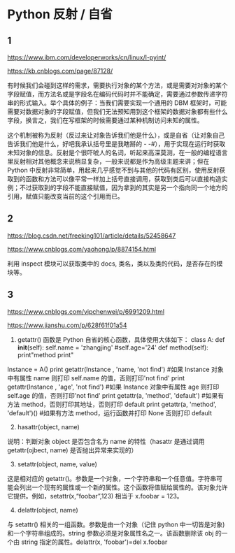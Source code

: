 
# Python 反射 / 自省

## 1

https://www.ibm.com/developerworks/cn/linux/l-pyint/

https://kb.cnblogs.com/page/87128/

有时候我们会碰到这样的需求，需要执行对象的某个方法，或是需要对对象的某个字段赋值，而方法名或是字段名在编码代码时并不能确定，需要通过参数传递字符串的形式输入。举个具体的例子：当我们需要实现一个通用的 DBM 框架时，可能需要对数据对象的字段赋值，但我们无法预知用到这个框架的数据对象都有些什么字段，换言之，我们在写框架的时候需要通过某种机制访问未知的属性。

这个机制被称为反射（反过来让对象告诉我们他是什么），或是自省（让对象自己告诉我们他是什么，好吧我承认括号里是我瞎掰的 - -#），用于实现在运行时获取未知对象的信息。反射是个很吓唬人的名词，听起来高深莫测，在一般的编程语言里反射相对其他概念来说稍显复杂，一般来说都是作为高级主题来讲；但在 Python 中反射非常简单，用起来几乎感觉不到与其他的代码有区别，使用反射获取到的函数和方法可以像平常一样加上括号直接调用，获取到类后可以直接构造实例；不过获取到的字段不能直接赋值，因为拿到的其实是另一个指向同一个地方的引用，赋值只能改变当前的这个引用而已。

## 2

https://blog.csdn.net/freeking101/article/details/52458647

https://www.cnblogs.com/yaohong/p/8874154.html

利用 inspect 模块可以获取类中的 docs, 类名，类以及类的代码，是否存在的模块等。

## 3

https://www.cnblogs.com/vipchenwei/p/6991209.html

https://www.jianshu.com/p/628f61f01a54

1. getattr() 函数是 Python 自省的核心函数，具体使用大体如下：
class A:
def __init__(self):
self.name = 'zhangjing'
#self.age='24'
def method(self):
print"method print"

Instance = A()
print getattr(Instance , 'name, 'not find') #如果 Instance 对象中有属性 name 则打印 self.name 的值，否则打印'not find'
print getattr(Instance , 'age', 'not find') #如果 Instance 对象中有属性 age 则打印 self.age 的值，否则打印'not find'
print getattr(a, 'method', 'default') #如果有方法 method，否则打印其地址，否则打印 default
print getattr(a, 'method', 'default')() #如果有方法 method，运行函数并打印 None 否则打印 default

2. hasattr(object, name)

说明：判断对象 object 是否包含名为 name 的特性（hasattr 是通过调用 getattr(ojbect, name) 是否抛出异常来实现的）

3. setattr(object, name, value)

这是相对应的 getattr()。参数是一个对象，一个字符串和一个任意值。字符串可能会列出一个现有的属性或一个新的属性。这个函数将值赋给属性的。该对象允许它提供。例如，setattr(x,“foobar”,123) 相当于 x.foobar = 123。

4. delattr(object, name)

与 setattr() 相关的一组函数。参数是由一个对象（记住 python 中一切皆是对象) 和一个字符串组成的。string 参数必须是对象属性名之一。该函数删除该 obj 的一个由 string 指定的属性。delattr(x, 'foobar')=del x.foobar